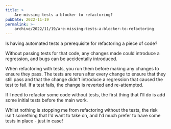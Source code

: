 ```yaml
---
title: >
    Are missing tests a blocker to refactoring?
pubDate: 2022-11-19
permalink: >-
    archive/2022/11/19/are-missing-tests-a-blocker-to-refactoring
---
```


Is having automated tests a prerequisite for refactoring a piece of code?

Without passing tests for that code, any changes made could introduce a regression, and bugs can be accidentally introduced.

When refactoring with tests, you run them before making any changes to ensure they pass. The tests are rerun after every change to ensure that they still pass and that the change didn't introduce a regression that caused the test to fail. If a test fails, the change is reverted and re-attempted.

If I need to refactor some code without tests, the first thing that I'll do is add some initial tests before the main work.

Whilst nothing is stopping me from refactoring without the tests, the risk isn't something that I'd want to take on, and I'd much prefer to have some tests in place - just in case!
